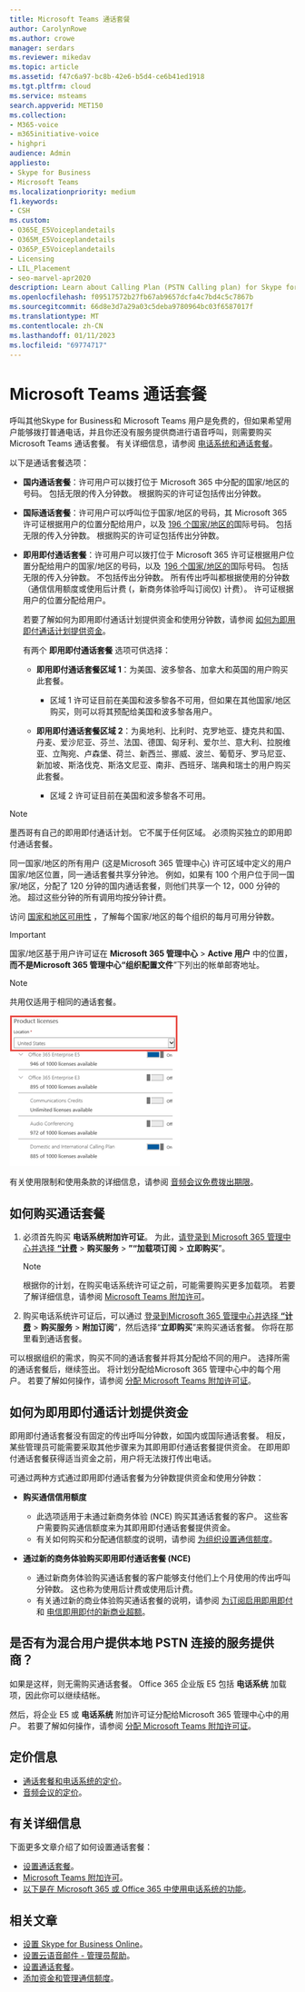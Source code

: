 ```yaml
---
title: Microsoft Teams 通话套餐
author: CarolynRowe
ms.author: crowe
manager: serdars
ms.reviewer: mikedav
ms.topic: article
ms.assetid: f47c6a97-bc8b-42e6-b5d4-ce6b41ed1918
ms.tgt.pltfrm: cloud
ms.service: msteams
search.appverid: MET150
ms.collection:
- M365-voice
- m365initiative-voice
- highpri
audience: Admin
appliesto:
- Skype for Business
- Microsoft Teams
ms.localizationpriority: medium
f1.keywords:
- CSH
ms.custom:
- O365E_E5Voiceplandetails
- O365M_E5Voiceplandetails
- O365P_E5Voiceplandetails
- Licensing
- LIL_Placement
- seo-marvel-apr2020
description: Learn about Calling Plan (PSTN Calling plan) for Skype for business options and how to get licenses for your organization.
ms.openlocfilehash: f09517572b27fb67ab9657dcfa4c7bd4c5c7867b
ms.sourcegitcommit: 66d8e3d7a29a03c5deba9780964bc03f6587017f
ms.translationtype: MT
ms.contentlocale: zh-CN
ms.lasthandoff: 01/11/2023
ms.locfileid: "69774717"
---
```

# <a name="calling-plans-for-microsoft-teams"></a>Microsoft Teams 通话套餐

呼叫其他Skype for Business和 Microsoft Teams 用户是免费的，但如果希望用户能够拨打普通电话，并且你还没有服务提供商进行语音呼叫，则需要购买Microsoft Teams 通话套餐。 有关详细信息，请参阅 [电话系统和通话套餐](calling-plan-landing-page.md)。

以下是通话套餐选项：
  
- **国内通话套餐**：许可用户可以拨打位于 Microsoft 365 中分配的国家/地区的号码。 包括无限的传入分钟数。 根据购买的许可证包括传出分钟数。

- **国际通话套餐**：许可用户可以呼叫位于国家/地区的号码，其 Microsoft 365 许可证根据用户的位置分配给用户，以及 [196 个国家/地区的](country-and-region-availability-for-audio-conferencing-and-calling-plans/users-can-make-outbound-calls-to-these-countries-and-regions.md)国际号码。 包括无限的传入分钟数。 根据购买的许可证包括传出分钟数。

- **即用即付通话套餐**：许可用户可以拨打位于 Microsoft 365 许可证根据用户位置分配给用户的国家/地区的号码，以及  [196 个国家/地区的](country-and-region-availability-for-audio-conferencing-and-calling-plans/users-can-make-outbound-calls-to-these-countries-and-regions.md)国际号码。 包括无限的传入分钟数。 不包括传出分钟数。 所有传出呼叫都根据使用的分钟数（通信信用额度或使用后计费 (，新商务体验呼叫订阅仅) 计费）。 许可证根据用户的位置分配给用户。

  若要了解如何为即用即付通话计划提供资金和使用分钟数，请参阅 [如何为即用即付通话计划提供资金](#how-to-fund-a-pay-as-you-go-calling-plan)。

  有两个 **即用即付通话套餐** 选项可供选择：

  - **即用即付通话套餐区域 1**：为美国、波多黎各、加拿大和英国的用户购买此套餐。
    - 区域 1 许可证目前在美国和波多黎各不可用，但如果在其他国家/地区购买，则可以将其预配给美国和波多黎各用户。

  - **即用即付通话套餐区域 2**：为奥地利、比利时、克罗地亚、捷克共和国、丹麦、爱沙尼亚、芬兰、法国、德国、匈牙利、爱尔兰、意大利、拉脱维亚、立陶宛、卢森堡、荷兰、新西兰、挪威、波兰、葡萄牙、罗马尼亚、新加坡、斯洛伐克、斯洛文尼亚、南非、西班牙、瑞典和瑞士的用户购买此套餐。
    - 区域 2 许可证目前在美国和波多黎各不可用。

> [!NOTE]
> 墨西哥有自己的即用即付通话计划。 它不属于任何区域。 必须购买独立的即用即付通话套餐。

同一国家/地区的所有用户 (这是Microsoft 365 管理中心) 许可区域中定义的用户国家/地区位置，同一通话套餐共享分钟池。 例如，如果有 100 个用户位于同一国家/地区，分配了 120 分钟的国内通话套餐，则他们共享一个 12，000 分钟的池。 超过这些分钟的所有调用均按分钟计费。

访问 [国家和地区可用性](country-and-region-availability-for-audio-conferencing-and-calling-plans/country-and-region-availability-for-audio-conferencing-and-calling-plans.md) ，了解每个国家/地区的每个组织的每月可用分钟数。

> [!IMPORTANT]
> 国家/地区基于用户许可证在 **Microsoft 365 管理中心** > **Active 用户** 中的位置，**而不是****Microsoft 365 管理中心****“组织配置文件**”下列出的帐单邮寄地址。

> [!NOTE]
> 共用仅适用于相同的通话套餐。

![用户许可证位置的屏幕截图。](media/cc1e16d1-8a5e-43e0-99a3-dc991efdfbab.png)

有关使用限制和使用条款的详细信息，请参阅 [音频会议免费拨出期限](complimentary-dial-out-period.md)。

## <a name="how-to-buy-calling-plans"></a>如何购买通话套餐

1. 必须首先购买 **电话系统附加许可证**。 为此，[请登录到 Microsoft 365 管理中心并选择 **“计费**](https://go.microsoft.com/fwlink/p/?linkid=868433) > **购买服务** > **”“加载项订阅** > **立即购买**”。

    > [!NOTE]
    > 根据你的计划，在购买电话系统许可证之前，可能需要购买更多加载项。 若要了解详细信息，请参阅 [Microsoft Teams 附加许可](./teams-add-on-licensing/microsoft-teams-add-on-licensing.md)。

2. 购买电话系统许可证后，可以通过 [登录到Microsoft 365 管理中心并选择 **“计费**](https://go.microsoft.com/fwlink/p/?linkid=868433) > **购买服务** > **附加订阅**”，然后选择“**立即购买**”来购买通话套餐。 你将在那里看到通话套餐。

可以根据组织的需求，购买不同的通话套餐并将其分配给不同的用户。 选择所需的通话套餐后，继续签出。 将计划分配给Microsoft 365 管理中心中的每个用户。 若要了解如何操作，请参阅 [分配 Microsoft Teams 附加许可证](./teams-add-on-licensing/microsoft-teams-add-on-licensing.md)。

## <a name="how-to-fund-a-pay-as-you-go-calling-plan"></a>如何为即用即付通话计划提供资金

即用即付通话套餐没有固定的传出呼叫分钟数，如国内或国际通话套餐。 相反，某些管理员可能需要采取其他步骤来为其即用即付通话套餐提供资金。 在即用即付通话套餐获得适当资金之前，用户将无法拨打传出电话。

可通过两种方式通过即用即付通话套餐为分钟数提供资金和使用分钟数：

- **购买通信信用额度**
  - 此选项适用于未通过新商务体验 (NCE) 购买其通话套餐的客户。 这些客户需要购买通信额度来为其即用即付通话套餐提供资金。
  - 有关如何购买和分配通信额度的说明，请参阅 [为组织设置通信额度](set-up-communications-credits-for-your-organization.md)。

- **通过新的商务体验购买即用即付通话套餐 (NCE)**
  - 通过新商务体验购买通话套餐的客户能够支付他们上个月使用的传出呼叫分钟数。 这也称为使用后计费或使用后计费。
  - 有关通过新的商业体验购买通话套餐的说明，请参阅 [为订阅启用即用即付](/microsoft-365/commerce/subscriptions/manage-pay-as-you-go-services) 和 [电信即用即付的新商业超额](/partner-center/new-commerce-telco-payg)。
  
## <a name="do-you-have-a-service-provider-that-provides-on-premises-pstn-connectivity-for-hybrid-users"></a>是否有为混合用户提供本地 PSTN 连接的服务提供商？

如果是这样，则无需购买通话套餐。 Office 365 企业版 E5 包括 **电话系统** 加载项，因此你可以继续结帐。

然后，将企业 E5 或 **电话系统** 附加许可证分配给Microsoft 365 管理中心中的用户。 若要了解如何操作，请参阅 [分配 Microsoft Teams 附加许可证](./teams-add-on-licensing/microsoft-teams-add-on-licensing.md)。

## <a name="pricing-information"></a>定价信息

- [通话套餐和电话系统的定价](https://www.microsoft.com/microsoft-365/microsoft-teams/voice-calling)。
- [音频会议的定价](https://www.microsoft.com/microsoft-365/microsoft-teams/online-meetings)。

## <a name="for-more-information"></a>有关详细信息

下面更多文章介绍了如何设置通话套餐：

- [设置通话套餐](set-up-calling-plans.md)。
- [Microsoft Teams 附加许可](./teams-add-on-licensing/microsoft-teams-add-on-licensing.md)。
- [以下是在 Microsoft 365 或 Office 365 中使用电话系统的功能](./here-s-what-you-get-with-phone-system.md)。

## <a name="related-articles"></a>相关文章

- [设置 Skype for Business Online](/SkypeForBusiness/set-up-skype-for-business-online/set-up-skype-for-business-online)。
- [设置云语音邮件 - 管理员帮助](set-up-phone-system-voicemail.md)。
- [设置通话套餐](set-up-calling-plans.md)。
- [添加资金和管理通信额度](add-funds-and-manage-communications-credits.md)。
